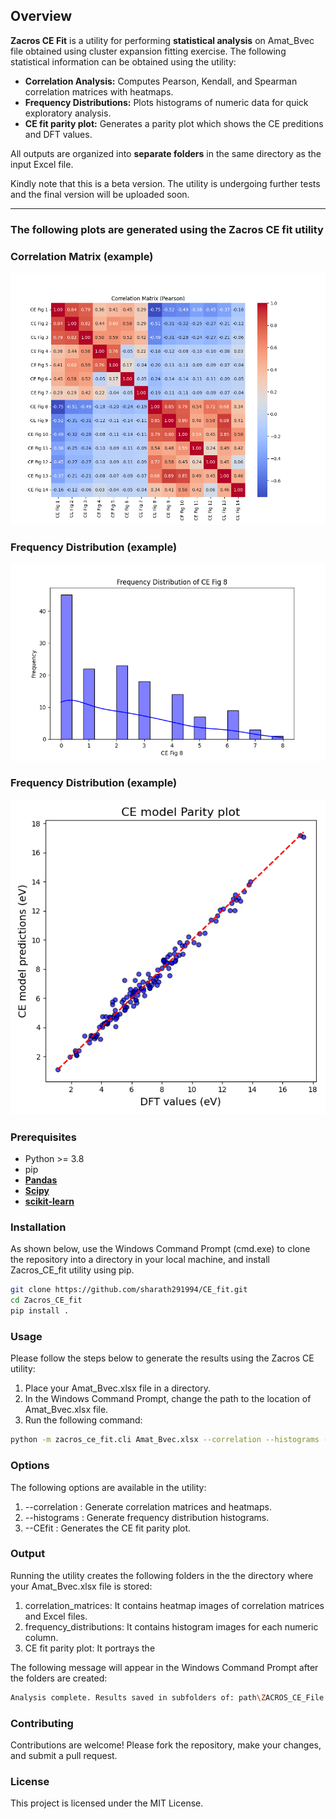 
## Overview

**Zacros CE Fit** is a utility for performing **statistical analysis** on Amat_Bvec file obtained using cluster expansion fitting exercise. The following statistical information can be obtained using the utility: 

- **Correlation Analysis:** Computes Pearson, Kendall, and Spearman correlation matrices with heatmaps.  
- **Frequency Distributions:** Plots histograms of numeric data for quick exploratory analysis.  
- **CE fit parity plot:** Generates a parity plot which shows the CE preditions and DFT values. 

All outputs are organized into **separate folders** in the same directory as the input Excel file.

Kindly note that this is a beta version. The utility is undergoing further tests and the final version will be uploaded soon.

---

### The following plots are generated using the Zacros CE fit utility ###### 

### Correlation Matrix (example)
![Correlation Example](examples/correlation_pearson.png)

### Frequency Distribution (example)
![Histogram Example](examples/frequency_plot.png)

### Frequency Distribution (example)
![Histogram Example](examples/CE_fit_plot.png)

### Prerequisites
- Python >= 3.8
- pip
- **[Pandas](https://pandas.pydata.org/)**
- **[Scipy](https://scipy.org/)**
- **[scikit-learn](https://scikit-learn.org/stable/)**

### Installation
As shown below, use the Windows Command Prompt (cmd.exe) to clone the repository into a directory in your local machine, and install Zacros_CE_fit utility using pip.
```bash
git clone https://github.com/sharath291994/CE_fit.git
cd Zacros_CE_fit
pip install .
```

### Usage
Please follow the steps below to generate the results using the Zacros CE utility: 
1) Place your Amat_Bvec.xlsx file in a directory.
2) In the Windows Command Prompt, change the path to the location of Amat_Bvec.xlsx file. 
3) Run the following command:
```bash
python -m zacros_ce_fit.cli Amat_Bvec.xlsx --correlation --histograms --CEfit 
```

### Options
The following options are available in the utility: 
1) --correlation : Generate correlation matrices and heatmaps.
2) --histograms : Generate frequency distribution histograms.
3) --CEfit : Generates the CE fit parity plot.

### Output
Running the utility creates the following folders in the the directory where your Amat_Bvec.xlsx file is stored:
1) correlation_matrices: It contains heatmap images of correlation matrices and Excel files. 
2) frequency_distributions: It contains histogram images for each numeric column.
3) CE fit parity plot: It portrays the 

The following message will appear in the Windows Command Prompt after the folders are created: 
```bash
Analysis complete. Results saved in subfolders of: path\ZACROS_CE_File
```

### Contributing
Contributions are welcome! Please fork the repository, make your changes, and submit a pull request.

### License
This project is licensed under the MIT License.














































